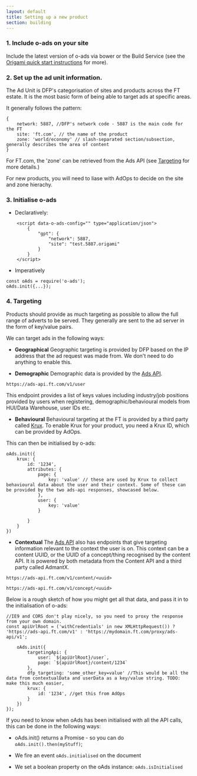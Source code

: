 ```yaml
---
layout: default
title: Setting up a new product
section: building
---
```


### 1. Include o-ads on your site
Include the latest version of o-ads via bower or the Build Service (see the [Origami quick start instructions](http://registry.origami.ft.com/components/o-ads#section-usage) for more).

### 2. Set up the ad unit information.
The Ad Unit is DFP's categorisation of sites and products across the FT estate. It is the most basic form of being able to target ads at specific areas.

It generally follows the pattern:

```
{
	network: 5887, //DFP's network code - 5887 is the main code for the FT
	site: 'ft.com', // the name of the product
	zone: 'world/economy' // slash-separated section/subsection, generally describes the area of content
}

```

For FT.com, the 'zone' can be retrieved from the Ads API (see [Targeting]({{site.baseurl}}/docs/developer-guide/targeting) for more details.)

For new products, you will need to liase with AdOps to decide on the site and zone hierachy.

### 3. Initialise o-ads
* Declaratively:
```
	<script data-o-ads-config="" type="application/json">
		{
			"gpt": {
				"network": 5887,
				"site": "test.5887.origami"
			}
		}
	</script>
```

* Imperatively
```
const oAds = require('o-ads');
oAds.init({...});
```

### 4. Targeting

Products should provide as much targeting as possible to allow the full range of adverts to be served. They generally are sent to the ad server in the form of key/value pairs.

We can target ads in the following ways:

* **Geographical**
Geographic targeting is provided by DFP based on the IP address that the ad request was made from. We don't need to do anything to enable this.

* **Demographic**
Demographic data is provided by the [Ads API](https://github.com/Financial-Times/ads-api).

`https://ads-api.ft.com/v1/user`

This endpoint provides a list of keys values including industry/job positions provided by users when registering, demographic/behavioural models from HUI/Data Warehouse, user IDs etc.

* **Behavioural**
Behavioural targeting at the FT is provided by a third party called [Krux](http://www.krux.com/). To enable Krux for your product, you need a Krux ID, which can be provided by AdOps.

This can then be initialised by o-ads:

```
oAds.init({
	krux: {
		id: '1234',
		attributes: {
			page: {
				key: 'value' // these are used by Krux to collect behavioural data about the user and their context. Some of these can be provided by the two ads-api responses, showcased below.
			},
			user: {
				key: 'value'
			}

		}
	}
})

```

* **Contextual**
The [Ads API](https://github.com/Financial-Times/ads-api) also has endpoints that give targeting information relevant to the context the user is on. This context can be a content UUID, or the UUID of a concept/thing recognised by the content API. It is powered by both metadata from the Content API and a third party called AdmantX.

`https://ads-api.ft.com/v1/content/<uuid>`

`https://ads-api.ft.com/v1/concept/<uuid>`


Below is a rough sketch of how you might get all that data, and pass it in to the initialisation of o-ads:

```
//IE9 and CORS don't play nicely, so you need to proxy the response from your own domain.
const apiUrlRoot = ('withCredentials' in new XMLHttpRequest()) ? 'https://ads-api.ft.com/v1' : 'https://mydomain.ft.com/proxy/ads-api/v1';

	oAds.init({
		targetingApi: {
			user: `${apiUrlRoot}/user`,
			page: `${apiUrlRoot}/content/1234`
		},
		dfp_targeting: 'some_other_key=value' //This would be all the data from contextualData and userData as a key/value string. TODO: make this much easier,
		krux: {
			id: '1234', //get this from AdOps
		}
	})
});

```

If you need to know when oAds has been initialised with all the API calls, this can be done in the following ways:

* oAds.init() returns a Promise - so you can do `oAds.init().then(myStuff)`;
* We fire an event `oAds.initialised` on the document

* We set a boolean property on the oAds instance: `oAds.isInitialised`
